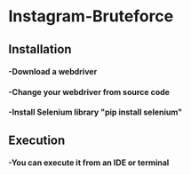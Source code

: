 # Instagram-Bruteforce

<h2>Installation</h2>
<h4>-Download a webdriver</h4>
<h4>-Change your webdriver from source code</h4>
<h4>-Install Selenium library "pip install selenium"</h4>
<h2>Execution</h2>
<h4>-You can execute it from an IDE or terminal</h4>
